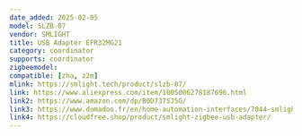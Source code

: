 ```yaml
---
date_added: 2025-02-05
model: SLZB-07
vendor: SMLIGHT
title: USB Adapter EFR32MG21
category: coordinator
supports: coordinator
zigbeemodel:
compatible: [zha, z2m]
mlink: https://smlight.tech/product/slzb-07/
link: https://www.aliexpress.com/item/1005006278187696.html
link2: https://www.amazon.com/dp/B0D737SJ5G/
link3: https://www.domadoo.fr/en/home-automation-interfaces/7044-smlight-zigbee-efr32mg21-usb-dongle-cp2102n-soc-3db-antenna.html
link4: https://cloudfree.shop/product/smlight-zigbee-usb-adapter/
---
```



